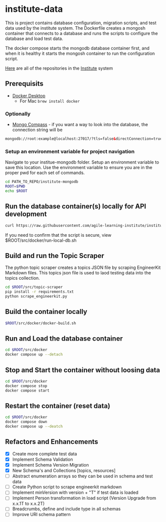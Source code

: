 # institute-data

This is project contains database configuration, migration scripts, and test data used by the institute system. The Dockerfile creates a mongosh container that connects to a database and runs the scripts to configure the database and load test data.

The docker compose starts the mongodb database container first, and when it is healthy it starts the mongosh container to run the configuration script.

[Here](https://github.com/orgs/agile-learning-institute/repositories?q=institute&type=all&sort=name) are all of the repositories in the [Institute](https://github.com/agile-learning-institute/institute/tree/main) system

## Prerequisits

- [Docker Desktop](https://www.docker.com/products/docker-desktop/)
  - For Mac ```brew install docker```

### Optionally

- [Mongo Compass](https://www.mongodb.com/try/download/compass) - if you want a way to look into the database, the connection string will be

```html
mongodb://root:example@localhost:27017/?tls=false&directConnection=true
```

### Setup an environment variable for project navigation

Navigate to your institue-mongodb folder. Setup an environment variable to save this location. Use the environment variable to ensure you are in the proper pwd for each set of commands.

```bash
cd PATH_TO_REPO/institute-mongodb
ROOT=$PWD
echo $ROOT
```

## Run the database container(s) locally for API development

```bash
curl https://raw.githubusercontent.com/agile-learning-institute/institute-mongodb/main/src/docker/run-local-db.sh | /bin/bash
```

If you need to confirm that the script is secure, view $ROOT/src/docker/run-local-db.sh

## Build and run the Topic Scraper

The python topic scraper creates a topics JSON file by scraping EngineerKit Markdown files. This topics json file is used to laod testing data into the topics collection.

```bash
cd $ROOT/src/topic-scraper
pip install -r requirements.txt
python scrape_engineerkit.py
```

## Build the container locally

```bash
$ROOT/src/docker/docker-build.sh
```

## Run and Load the database container

```bash
cd $ROOT/src/docker
docker compose up --detach
```

## Stop and Start the container without loosing data

```bash
cd $ROOT/src/docker
docker compose stop
docker compose start
```

## Restart the container (reset data)

```bash
cd $ROOT/src/docker
docker compose down
docker compose up --deatch
```

## Refactors and Enhancements

- [x] Create more complete test data
- [x] Implement Schema Validation
- [x] Implement Schema Version Migration
- [x] New Schema's and Collections [topics, resources]
- [ ] Abstract enumeration arrays so they can be used in schema and test data
- [ ] Create Python script to scrape engineerkit markdown
- [ ] Implement minVersion with version + "T" if test data is loaded
- [ ] Implement Person transformation in load script (Version Upgrade from x.x.1T to x.x.2T)
- [ ] Breadcrumbs, define and include type in all schemas
- [ ] Improve URI schema pattern
